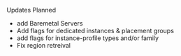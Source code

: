 Updates Planned
- add Baremetal Servers
- Add flags for dedicated instances & placement groups
- add flags for instance-profile types and/or family
- Fix region retreival